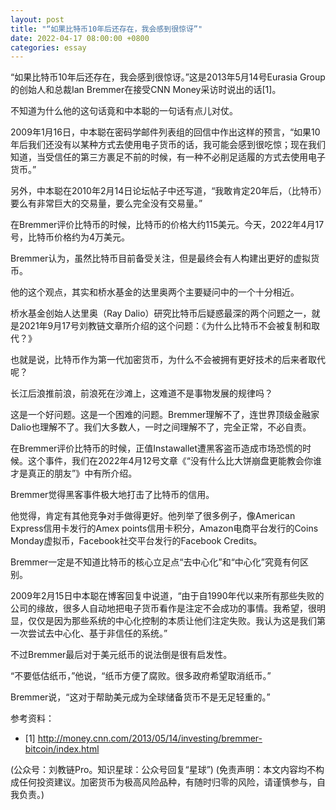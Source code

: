 ```yaml
---
layout: post
title: "“如果比特币10年后还存在，我会感到很惊讶”"
date: 2022-04-17 08:00:00 +0800
categories: essay
---
```


“如果比特币10年后还存在，我会感到很惊讶。”这是2013年5月14号Eurasia Group的创始人和总裁Ian Bremmer在接受CNN Money采访时说出的话[1]。

不知道为什么他的这句话竟和中本聪的一句话有点儿对仗。

2009年1月16日，中本聪在密码学邮件列表组的回信中作出这样的预言，“如果10年后我们还没有以某种方式去使用电子货币的话，我可能会感到很吃惊；现在我们知道，当受信任的第三方裹足不前的时候，有一种不必削足适履的方式去使用电子货币。”

另外，中本聪在2010年2月14日论坛帖子中还写道，“我敢肯定20年后，（比特币）要么有非常巨大的交易量，要么完全没有交易量。”

在Bremmer评价比特币的时候，比特币的价格大约115美元。今天，2022年4月17号，比特币价格约为4万美元。

Bremmer认为，虽然比特币目前备受关注，但是最终会有人构建出更好的虚拟货币。

他的这个观点，其实和桥水基金的达里奥两个主要疑问中的一个十分相近。

桥水基金创始人达里奥（Ray Dalio）研究比特币后疑惑最深的两个问题之一，就是2021年9月17号刘教链文章所介绍的这个问题：《为什么比特币不会被复制和取代？》

也就是说，比特币作为第一代加密货币，为什么不会被拥有更好技术的后来者取代呢？

长江后浪推前浪，前浪死在沙滩上，这难道不是事物发展的规律吗？

这是一个好问题。这是一个困难的问题。Bremmer理解不了，连世界顶级金融家Dalio也理解不了。我们大多数人，一时之间理解不了，完全正常，不必自责。

在Bremmer评价比特币的时候，正值Instawallet遭黑客盗币造成市场恐慌的时候。这个事件，我们在2022年4月12号文章《“没有什么比大饼崩盘更能教会你谁才是真正的朋友”》中有所介绍。

Bremmer觉得黑客事件极大地打击了比特币的信用。

他觉得，肯定有其他竞争对手做得更好。他列举了很多例子，像American Express信用卡发行的Amex points信用卡积分，Amazon电商平台发行的Coins Monday虚拟币，Facebook社交平台发行的Facebook Credits。

Bremmer一定是不知道比特币的核心立足点“去中心化”和“中心化”究竟有何区别。

2009年2月15日中本聪在博客回复中说道，“由于自1990年代以来所有那些失败的公司的缘故，很多人自动地把电子货币看作是注定不会成功的事情。我希望，很明显，仅仅是因为那些系统的中心化控制的本质让他们注定失败。我认为这是我们第一次尝试去中心化、基于非信任的系统。”

不过Bremmer最后对于美元纸币的说法倒是很有启发性。

“不要低估纸币，”他说，“纸币方便了腐败。很多政府希望取消纸币。”

Bremmer说，“这对于帮助美元成为全球储备货币不是无足轻重的。”


参考资料：
- [1] http://money.cnn.com/2013/05/14/investing/bremmer-bitcoin/index.html

(公众号：刘教链Pro。知识星球：公众号回复“星球”)
(免责声明：本文内容均不构成任何投资建议。加密货币为极高风险品种，有随时归零的风险，请谨慎参与，自我负责。)
